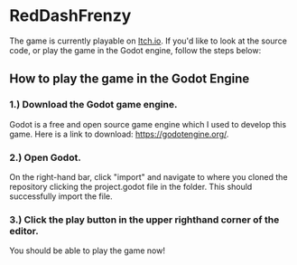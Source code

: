 # RedDashFrenzy
The game is currently playable on [Itch.io](https://riceban.itch.io/red-dash-frenzy). If you'd like to look at the source code, or play the game in the Godot engine, follow the steps below:


## How to play the game in the Godot Engine
### 1.) Download the Godot game engine.
Godot is a free and open source game engine which I used to develop this game. Here is a link to download: https://godotengine.org/.

### 2.) Open Godot.
On the right-hand bar, click "import" and navigate to where you cloned the repository clicking the project.godot file in the folder. This should successfully import the file.

### 3.) Click the play button in the upper righthand corner of the editor.
You should be able to play the game now!
